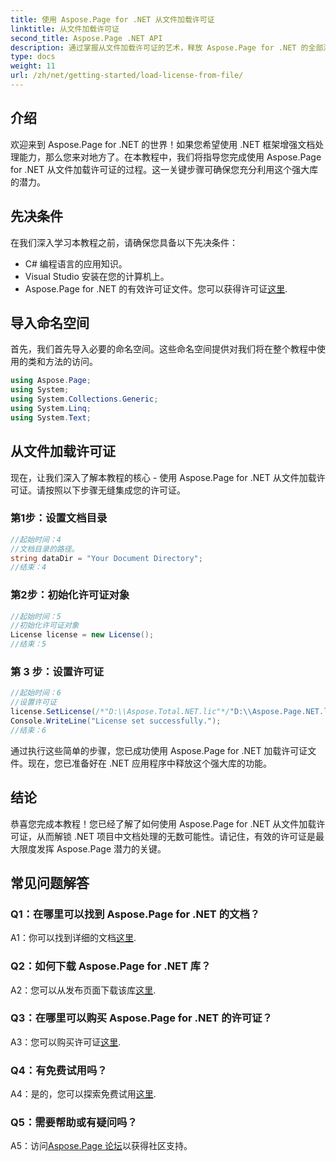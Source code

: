 ```yaml
---
title: 使用 Aspose.Page for .NET 从文件加载许可证
linktitle: 从文件加载许可证
second_title: Aspose.Page .NET API
description: 通过掌握从文件加载许可证的艺术，释放 Aspose.Page for .NET 的全部潜力。无缝提升您的文档处理能力。
type: docs
weight: 11
url: /zh/net/getting-started/load-license-from-file/
---
```

## 介绍

欢迎来到 Aspose.Page for .NET 的世界！如果您希望使用 .NET 框架增强文档处理能力，那么您来对地方了。在本教程中，我们将指导您完成使用 Aspose.Page for .NET 从文件加载许可证的过程。这一关键步骤可确保您充分利用这个强大库的潜力。

## 先决条件

在我们深入学习本教程之前，请确保您具备以下先决条件：

- C# 编程语言的应用知识。
- Visual Studio 安装在您的计算机上。
-  Aspose.Page for .NET 的有效许可证文件。您可以获得许可证[这里](https://purchase.aspose.com/buy).

## 导入命名空间

首先，我们首先导入必要的命名空间。这些命名空间提供对我们将在整个教程中使用的类和方法的访问。

```csharp
using Aspose.Page;
using System;
using System.Collections.Generic;
using System.Linq;
using System.Text;
```

## 从文件加载许可证

现在，让我们深入了解本教程的核心 - 使用 Aspose.Page for .NET 从文件加载许可证。请按照以下步骤无缝集成您的许可证。

### 第1步：设置文档目录

```csharp
//起始时间：4
//文档目录的路径。
string dataDir = "Your Document Directory";
//结束：4
```

### 第2步：初始化许可证对象

```csharp
//起始时间：5
//初始化许可证对象
License license = new License();
//结束：5
```

### 第 3 步：设置许可证

```csharp
//起始时间：6
//设置许可证
license.SetLicense(/*"D:\\Aspose.Total.NET.lic"*/"D:\\Aspose.Page.NET.lic");
Console.WriteLine("License set successfully.");
//结束：6
```

通过执行这些简单的步骤，您已成功使用 Aspose.Page for .NET 加载许可证文件。现在，您已准备好在 .NET 应用程序中释放这个强大库的功能。

## 结论

恭喜您完成本教程！您已经了解了如何使用 Aspose.Page for .NET 从文件加载许可证，从而解锁 .NET 项目中文档处理的无数可能性。请记住，有效的许可证是最大限度发挥 Aspose.Page 潜力的关键。


## 常见问题解答

### Q1：在哪里可以找到 Aspose.Page for .NET 的文档？

 A1：你可以找到详细的文档[这里](https://reference.aspose.com/page/net/).

### Q2：如何下载 Aspose.Page for .NET 库？

 A2：您可以从发布页面下载该库[这里](https://releases.aspose.com/page/net/).

### Q3：在哪里可以购买 Aspose.Page for .NET 的许可证？

A3：您可以购买许可证[这里](https://purchase.aspose.com/buy).

### Q4：有免费试用吗？

 A4：是的，您可以探索免费试用[这里](https://releases.aspose.com/).

### Q5：需要帮助或有疑问吗？ 

 A5：访问[Aspose.Page 论坛](https://forum.aspose.com/c/page/39)以获得社区支持。